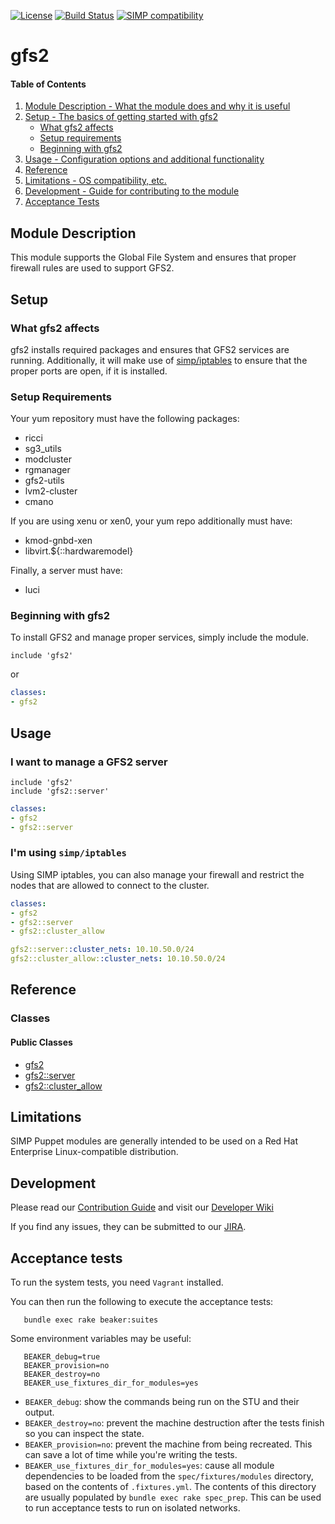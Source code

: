 [![License](http://img.shields.io/:license-apache-blue.svg)](http://www.apache.org/licenses/LICENSE-2.0.html) [![Build Status](https://travis-ci.org/simp/pupmod-simp-gfs2.svg)](https://travis-ci.org/simp/pupmod-simp-gfs2) [![SIMP compatibility](https://img.shields.io/badge/SIMP%20compatibility-4.2.*%2F5.1.*-orange.svg)](https://img.shields.io/badge/SIMP%20compatibility-4.2.*%2F5.1.*-orange.svg)

# gfs2

#### Table of Contents

1. [Module Description - What the module does and why it is useful](#module-description)
2. [Setup - The basics of getting started with gfs2](#setup)
    * [What gfs2 affects](#what-gfs2-affects)
    * [Setup requirements](#setup-requirements)
    * [Beginning with gfs2](#beginning-with-gfs2)
3. [Usage - Configuration options and additional functionality](#usage)
4. [Reference](#reference)
5. [Limitations - OS compatibility, etc.](#limitations)
6. [Development - Guide for contributing to the module](#development)
7. [Acceptance Tests](#acceptance-tests)

## Module Description

This module supports the Global File System and ensures that proper firewall
rules are used to support GFS2.

## Setup

### What gfs2 affects

gfs2 installs required packages and ensures that GFS2 services are running.
Additionally, it will make use of [simp/iptables](https://github.com/simp/pupmod-simp-iptables)
to ensure that the proper ports are open, if it is installed.

### Setup Requirements

Your yum repository must have the following packages:

* ricci
* sg3_utils
* modcluster
* rgmanager
* gfs2-utils
* lvm2-cluster
* cmano

If you are using xenu or xen0, your yum repo additionally must have:

* kmod-gnbd-xen
* libvirt.${::hardwaremodel}

Finally, a server must have:

* luci

### Beginning with gfs2

To install GFS2 and manage proper services, simply include the module.

```puppet
include 'gfs2'
```

or

```yaml
classes:
- gfs2
```

## Usage

### I want to manage a GFS2 server

```puppet
include 'gfs2'
include 'gfs2::server'
```

```yaml
classes:
- gfs2
- gfs2::server
```

### I'm using `simp/iptables`

Using SIMP iptables, you can also manage your firewall and restrict the nodes
that are allowed to connect to the cluster.

```yaml
classes:
- gfs2
- gfs2::server
- gfs2::cluster_allow

gfs2::server::cluster_nets: 10.10.50.0/24
gfs2::cluster_allow::cluster_nets: 10.10.50.0/24
```

## Reference

### Classes

#### Public Classes

* [gfs2](https://github.com/simp/pupmod-simp-gfs2/blob/master/manifests/init.pp)
* [gfs2::server](https://github.com/simp/pupmod-simp-gfs2/blob/master/manifests/server.pp)
* [gfs2::cluster_allow](https://github.com/simp/pupmod-simp-gfs2/blob/master/manifests/cluster_allow.pp)

## Limitations

SIMP Puppet modules are generally intended to be used on a Red Hat Enterprise
Linux-compatible distribution.

## Development

Please read our [Contribution Guide](https://simp-project.atlassian.net/wiki/display/SD/Contributing+to+SIMP)
and visit our [Developer Wiki](https://simp-project.atlassian.net/wiki/display/SD/SIMP+Development+Home)

If you find any issues, they can be submitted to our
[JIRA](https://simp-project.atlassian.net).

## Acceptance tests

To run the system tests, you need `Vagrant` installed.

You can then run the following to execute the acceptance tests:

```shell
   bundle exec rake beaker:suites
```

Some environment variables may be useful:

```shell
   BEAKER_debug=true
   BEAKER_provision=no
   BEAKER_destroy=no
   BEAKER_use_fixtures_dir_for_modules=yes
```

*  ``BEAKER_debug``: show the commands being run on the STU and their output.
*  ``BEAKER_destroy=no``: prevent the machine destruction after the tests
   finish so you can inspect the state.
*  ``BEAKER_provision=no``: prevent the machine from being recreated.  This can
   save a lot of time while you're writing the tests.
*  ``BEAKER_use_fixtures_dir_for_modules=yes``: cause all module dependencies
   to be loaded from the ``spec/fixtures/modules`` directory, based on the
   contents of ``.fixtures.yml``. The contents of this directory are usually
   populated by ``bundle exec rake spec_prep``. This can be used to run
   acceptance tests to run on isolated networks.
